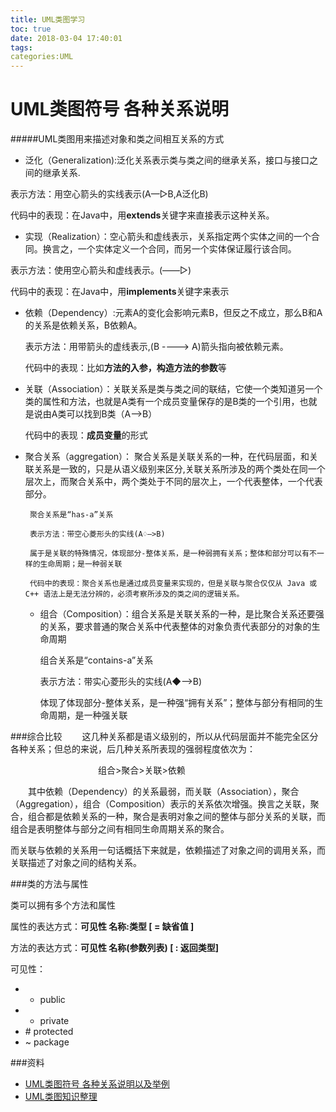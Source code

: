 ```yaml
---
title: UML类图学习
toc: true
date: 2018-03-04 17:40:01
tags:
categories:UML
---
```

# UML类图符号 各种关系说明

#####UML类图用来描述对象和类之间相互关系的方式

- 泛化（Generalization):泛化关系表示类与类之间的继承关系，接口与接口之间的继承关系.
 
 表示方法：用空心箭头的实线表示(A—▷B,A泛化B)

 代码中的表现：在Java中，用**extends**关键字来直接表示这种关系。
 



 
- 实现（Realization）：空心箭头和虚线表示，关系指定两个实体之间的一个合同。换言之，一个实体定义一个合同，而另一个实体保证履行该合同。

 表示方法：使用空心箭头和虚线表示。(——▷)

 代码中的表现：在Java中，用**implements**关键字来表示

- 依赖（Dependency）:元素A的变化会影响元素B，但反之不成立，那么B和A的关系是依赖关系，B依赖A。

  表示方法：用带箭头的虚线表示,(B ----> A)箭头指向被依赖元素。

  代码中的表现：比如**方法的入参，构造方法的参数**等
  
- 关联（Association）：关联关系是类与类之间的联结，它使一个类知道另一个类的属性和方法，也就是A类有一个成员变量保存的是B类的一个引用，也就是说由A类可以找到B类（A—>B）
  
  代码中的表现：**成员变量**的形式
  
  
 - 聚合关系（aggregation）：  聚合关系是关联关系的一种，在代码层面，和关联关系是一致的，只是从语义级别来区分,关联关系所涉及的两个类处在同一个层次上，而聚合关系中，两个类处于不同的层次上，一个代表整体，一个代表部分。
 
 		聚合关系是“has-a”关系
 		
	    表示方法：带空心菱形头的实线(A♢—>B)
	    
        属于是关联的特殊情况，体现部分-整体关系，是一种弱拥有关系；整体和部分可以有不一样的生命周期；是一种弱关联
        
        代码中的表现：聚合关系也是通过成员变量来实现的，但是关联与聚合仅仅从 Java 或 C++ 语法上是无法分辨的，必须考察所涉及的类之间的逻辑关系。
       
    - 组合（Composition）：组合关系是关联关系的一种，是比聚合关系还要强的关系，要求普通的聚合关系中代表整体的对象负责代表部分的对象的生命周期
			
		 组合关系是“contains-a”关系
		
         表示方法：带实心菱形头的实线(A◆—>B)
         
         体现了体现部分-整体关系，是一种强“拥有关系”；整体与部分有相同的生命周期，是一种强关联
         
         
###综合比较
　　这几种关系都是语义级别的，所以从代码层面并不能完全区分各种关系；但总的来说，后几种关系所表现的强弱程度依次为：

　　　　　　　　　　组合>聚合>关联>依赖

　　其中依赖（Dependency）的关系最弱，而关联（Association），聚合（Aggregation），组合（Composition）表示的关系依次增强。换言之关联，聚合，组合都是依赖关系的一种，聚合是表明对象之间的整体与部分关系的关联，而组合是表明整体与部分之间有相同生命周期关系的聚合。

而关联与依赖的关系用一句话概括下来就是，依赖描述了对象之间的调用关系，而关联描述了对象之间的结构关系。


###类的方法与属性

类可以拥有多个方法和属性

属性的表达方式：**可见性 名称:类型 [ = 缺省值 ]**

方法的表达方式：**可见性 名称(参数列表) [ : 返回类型]**

可见性：

-	+ public
-	- private
-	\# protected
-	~ package



###资料

  - [UML类图符号 各种关系说明以及举例](http://www.cnblogs.com/duanxz/archive/2012/06/13/2547801.html)
  - [UML类图知识整理](http://yifeiyuan.me/2016/07/20/learn-uml/)
         